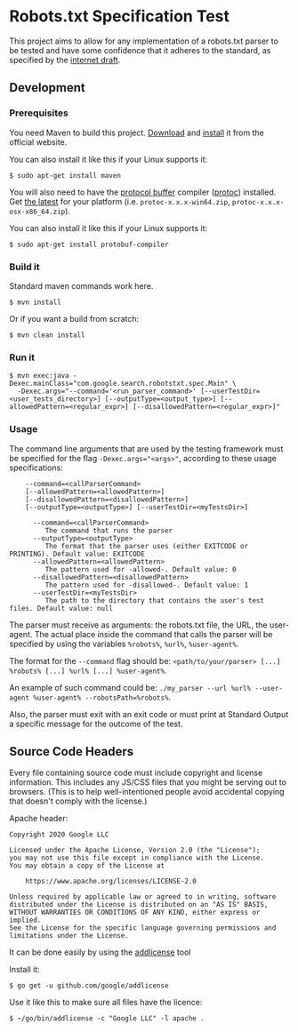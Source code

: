 # Robots.txt Specification Test

This project aims to allow for any implementation of a robots.txt parser to be
tested and have some confidence that it adheres to the standard, as specified by
the [internet draft](https://tools.ietf.org/html/draft-koster-rep).

## Development

### Prerequisites

You need Maven to build this project.
[Download](https://maven.apache.org/download.html) and
[install](https://maven.apache.org/install.html) it from the official website.

You can also install it like this if your Linux supports it:

```
$ sudo apt-get install maven
```

You will also need to have the
[protocol buffer](https://developers.google.com/protocol-buffers/) compiler
([protoc](https://github.com/protocolbuffers/protobuf)) installed.
Get [the latest](https://github.com/protocolbuffers/protobuf/releases/latest)
for your platform (i.e. `protoc-x.x.x-win64.zip`, `protoc-x.x.x-osx-x86_64.zip`).

You can also install it like this if your Linux supports it:

```
$ sudo apt-get install protobuf-compiler
```


### Build it


Standard maven commands work here.

```
$ mvn install
```

Or if you want a build from scratch:

```
$ mvn clean install
```

### Run it

```
$ mvn exec:java -Dexec.mainClass="com.google.search.robotstxt.spec.Main" \
  -Dexec.args="--command='<run_parser_command>' [--userTestDir=<user_tests_directory>] [--outputType=<output_type>] [--allowedPattern=<regular_expr>] [--disallowedPattern=<regular_expr>]"

```
### Usage

The command line arguments that are used by the testing framework must be specified for the flag `-Dexec.args="<args>"`, according to these usage specifications:
```
    --command=<callParserCommand>
    [--allowedPattern=<allowedPattern>]
    [--disallowedPattern=<disallowedPattern>]
    [--outputType=<outputType>] [--userTestDir=<myTestsDir>]
      
      --command=<callParserCommand>
         The command that runs the parser
      --outputType=<outputType>
         The format that the parser uses (either EXITCODE or PRINTING). Default value: EXITCODE
      --allowedPattern=<allowedPattern>
         The pattern used for -allowed-. Default value: 0
      --disallowedPattern=<disallowedPattern>
         The pattern used for -disallowed-. Default value: 1
      --userTestDir=<myTestsDir>
         The path to the directory that contains the user's test files. Default value: null
```
The parser must receive as arguments: the robots.txt file, the URL, the user-agent. The actual place inside the command that calls the parser will be specified by using the variables `%robots%`, `%url%`, `%user-agent%`. 

The format for the `--command` flag should be: `<path/to/your/parser> [...] %robots% [...] %url% [...] %user-agent%`.

An example of such command could be: `./my_parser --url %url% --user-agent %user-agent% --robotsPath=%robots%`.

Also, the parser must exit with an exit code or must print at Standard Output a specific message for the outcome of the test.


## Source Code Headers

Every file containing source code must include copyright and license
information. This includes any JS/CSS files that you might be serving out to
browsers. (This is to help well-intentioned people avoid accidental copying that
doesn't comply with the license.)

Apache header:

    Copyright 2020 Google LLC

    Licensed under the Apache License, Version 2.0 (the "License");
    you may not use this file except in compliance with the License.
    You may obtain a copy of the License at

        https://www.apache.org/licenses/LICENSE-2.0

    Unless required by applicable law or agreed to in writing, software
    distributed under the License is distributed on an "AS IS" BASIS,
    WITHOUT WARRANTIES OR CONDITIONS OF ANY KIND, either express or implied.
    See the License for the specific language governing permissions and
    limitations under the License.

It can be done easily by using the
[addlicense](https://github.com/google/addlicense) tool

Install it:

```
$ go get -u github.com/google/addlicense
```

Use it like this to make sure all files have the licence:

```
$ ~/go/bin/addlicense -c "Google LLC" -l apache .
```
